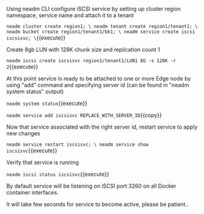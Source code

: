 Using neadm CLI configure iSCSI service by setting up cluster region namespace, service name and attach it to a tenant

`
neadm cluster create region1; \
neadm tenant create region1/tenant1; \
neadm bucket create region1/tenant1/bk1; \
neadm service create iscsi iscsisvc; \
`{{execute}}

Create 8gb LUN with 128K chunk size and replication count 1

`
neadm iscsi create iscsisvc region1/tenant1/LUN1 8G -s 128K -r 2
`{{execute}}

At this point service is ready to be attached to one or more Edge node by using "add" command and specifying server id (can be found in "neadm system status" output)

`
neadm system status
`{{execute}}

`
neadm service add iscsisvc REPLACE_WITH_SERVER_ID
`{{copy}}

Now that service associated with the right server id, restart service to apply new changes

`
neadm service restart iscsisvc; \
neadm service show iscsisvc
`{{execute}}

Verify that service is running

`
neadm iscsi status iscsisvc
`{{execute}}

By default service will be listening on iSCSI port 3260 on all Docker container interfaces.

It will take few seconds for service to become active, please be patient..
